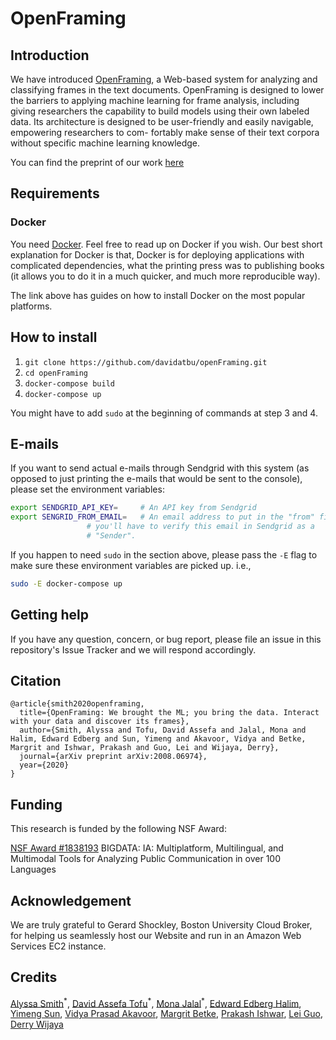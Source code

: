 # OpenFraming

## Introduction

We have introduced [OpenFraming](http://www.openframing.org), a Web-based system for analyzing and classifying frames in the text documents. OpenFraming is designed to lower the barriers to applying machine learning for frame analysis, including giving researchers the capability to build models using their own labeled data. Its architecture is designed to be user-friendly and easily navigable, empowering researchers to com- fortably make sense of their text corpora without specific machine learning knowledge.

You can find the preprint of our work [here](https://arxiv.org/pdf/2008.06974.pdf)

## Requirements

### Docker
You need [Docker](https://docs.docker.com/get-docker/). Feel free to read up on Docker if you wish.
Our best short explanation for Docker is that, Docker is for deploying applications with complicated
dependencies, what the printing press was to publishing books (it allows you to do it in a much quicker,
and much more reproducible way).

The link above has guides on how to install Docker on the most popular platforms.

## How to install

 1. `git clone https://github.com/davidatbu/openFraming.git`
 2. `cd openFraming`
 3. `docker-compose build`
 4. `docker-compose up`
 
 You might have to add `sudo` at the beginning of commands at step 3 and 4.


## E-mails
If you want to send actual e-mails through Sendgrid with this system (as opposed to just
printing the e-mails that would be sent to the console),  please set the environment
variables:

```bash
export SENDGRID_API_KEY=     # An API key from Sendgrid
export SENGRID_FROM_EMAIL=   # An email address to put in the "from" field. Note that
			     # you'll have to verify this email in Sendgrid as a 
			     # "Sender". 
```

If you happen to need `sudo` in the section above, please pass the `-E` flag to make
sure these environment variables are picked up. i.e.,

```bash
sudo -E docker-compose up
```
## Getting help

If you have any question, concern, or bug report, please file an issue in this repository's Issue Tracker and we will respond accordingly.


## Citation
```
@article{smith2020openframing,
  title={OpenFraming: We brought the ML; you bring the data. Interact with your data and discover its frames},
  author={Smith, Alyssa and Tofu, David Assefa and Jalal, Mona and Halim, Edward Edberg and Sun, Yimeng and Akavoor, Vidya and Betke, Margrit and Ishwar, Prakash and Guo, Lei and Wijaya, Derry},
  journal={arXiv preprint arXiv:2008.06974},
  year={2020}
}
```

## Funding

This research is funded by the following NSF Award:

   [NSF Award #1838193](https://www.nsf.gov/awardsearch/showAward?AWD_ID=1838193&HistoricalAwards=false) BIGDATA: IA: Multiplatform, Multilingual, and Multimodal Tools for Analyzing Public Communication in over 100 Languages
    
    
## Acknowledgement

We are truly grateful to Gerard Shockley, Boston University Cloud Broker, for helping us seamlessly host our Website and run in an Amazon Web Services EC2 instance.


## Credits

[Alyssa Smith](https://www.linkedin.com/in/alyssa-smith-2463b7a0)<sup>&ast;</sup>, [David Assefa Tofu](https://davidatbu.github.io)<sup>&ast;</sup>, [Mona Jalal](http://monajalal.com)<sup>&ast;</sup>, [Edward Edberg Halim](https://id.linkedin.com/in/edward-edberg-halim-241014111), [Yimeng Sun](https://www.linkedin.com/in/yimengsun0104), [Vidya Prasad Akavoor](https://www.linkedin.com/in/vidya-akavoor), [Margrit Betke](http://www.cs.bu.edu/~betke), [Prakash Ishwar](http://sites.bu.edu/pi), [Lei Guo](https://www.leiguo.net), [Derry Wijaya](https://derrywijaya.github.io)
